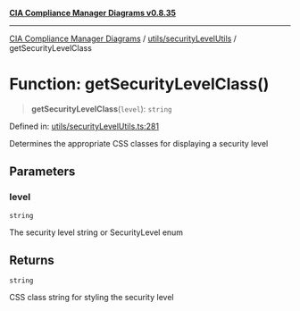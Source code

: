 [**CIA Compliance Manager Diagrams v0.8.35**](../../../README.md)

***

[CIA Compliance Manager Diagrams](../../../modules.md) / [utils/securityLevelUtils](../README.md) / getSecurityLevelClass

# Function: getSecurityLevelClass()

> **getSecurityLevelClass**(`level`): `string`

Defined in: [utils/securityLevelUtils.ts:281](https://github.com/Hack23/cia-compliance-manager/blob/b297770fc62abf558e2711cd029bbbe74e6c5cfb/src/utils/securityLevelUtils.ts#L281)

Determines the appropriate CSS classes for displaying a security level

## Parameters

### level

`string`

The security level string or SecurityLevel enum

## Returns

`string`

CSS class string for styling the security level
